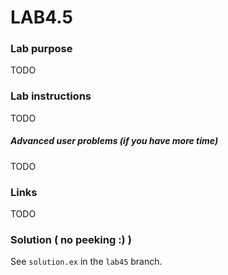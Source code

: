 # LAB4.5

### Lab purpose

TODO


### Lab instructions

TODO

##### Advanced user problems (if you have more time)

TODO


### Links

TODO


### Solution ( no peeking :) )

See `solution.ex` in the `lab45` branch.

